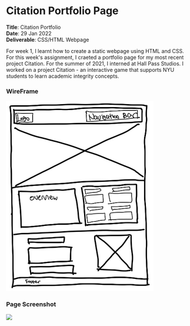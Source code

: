 # Citation Portfolio Page 

**Title**: Citation Portfolio <br>
**Date**: 29 Jan 2022 <br>
**Deliverable**: CSS/HTML Webpage <br>


For week 1, I learnt how to create a static webpage using HTML and CSS. For this week's assignment, I craeted a portfolio page for my most recent project Citation. For the summer of 2021, I interned at Hall Pass Studios. I worked on a project Citation - an interactive game that supports NYU students to learn academic integrity concepts. 


### WireFrame 

<img src="Images/Citation-Wireframe.jpg" width="400">


### Page Screenshot

<img src="Images/citationpage.png" width="700">
